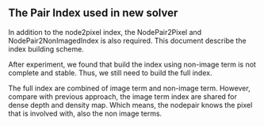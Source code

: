 ## The Pair Index used in new solver

In addition to the node2pixel index, the NodePair2Pixel and NodePair2NonImagedIndex is also required. This document describe the index building scheme.

After experiment, we found that build the index using non-image term is not complete and stable. Thus, we still need to build the full index.

The full index are combined of image term and non-image term. However, compare with previous approach, the image term index are shared for dense depth and density map. Which means, the nodepair knows the pixel that is involved with, also the non image terms.
